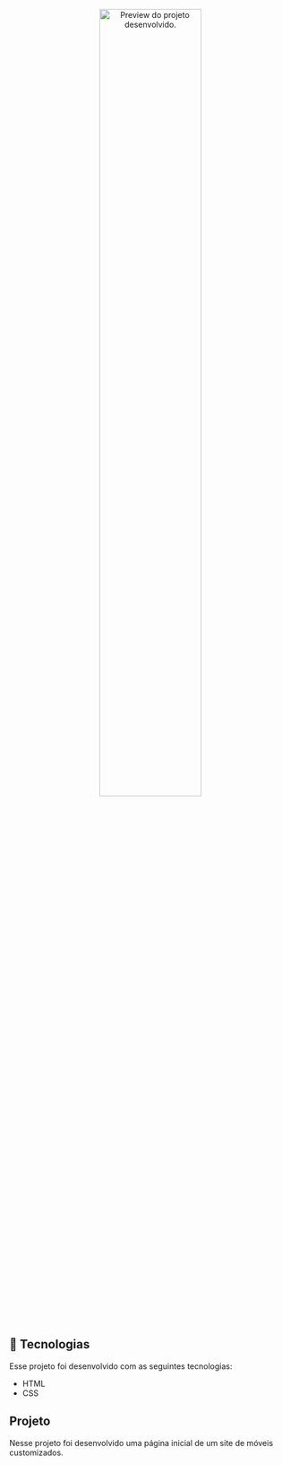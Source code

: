 <p align="center">
  <img alt="Preview do projeto desenvolvido." src="/preview/imgdosite.jpg" width="60%">
</p>


## 🚀 Tecnologias

Esse projeto foi desenvolvido com as seguintes tecnologias:

- HTML
- CSS

## Projeto

Nesse projeto foi desenvolvido uma página inicial de um site de móveis customizados.
